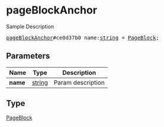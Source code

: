 # pageBlockAnchor

Sample Description

<pre>
<a href="../constructor/pageBlockAnchor.md">pageBlockAnchor</a>#ce0d37b0 name:<a href="../type/string.md">string</a> = <a href="../type/PageBlock.md">PageBlock</a>;
</pre>
## Parameters

| Name | Type | Description |
|------|:----:|-------------|
| **name** | <a href="../type/string.md">string</a> | Param description |

## Type

<a href="../type/PageBlock.md">PageBlock</a>
